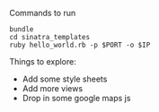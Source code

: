 Commands to run

    bundle
    cd sinatra_templates
    ruby hello_world.rb -p $PORT -o $IP

Things to explore:
* Add some style sheets
* Add more views
* Drop in some google maps js
